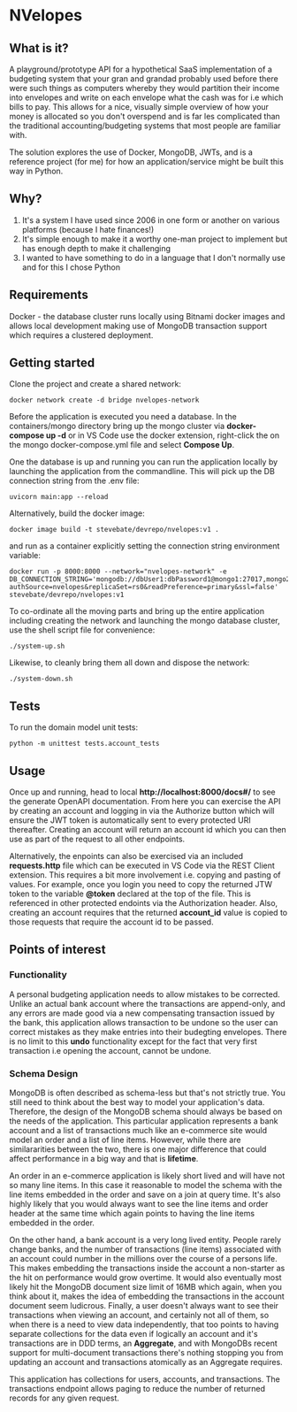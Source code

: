 # NVelopes

## What is it?

A playground/prototype API for a hypothetical SaaS implementation of a budgeting system that your gran and grandad probably used before there were such things as computers whereby they would partition their income into envelopes and write on each envelope what the cash was for i.e which bills to pay. This allows for a nice, visually simple overview of how your money is allocated so you don't overspend and is far les complicated than the traditional accounting/budgeting systems that most people are familiar with.

The solution explores the use of Docker, MongoDB, JWTs, and is a reference project (for me) for how an application/service might be built this way in Python.

## Why?

1) It's a system I have used since 2006 in one form or another on various platforms (because I hate finances!)
2) It's simple enough to make it a worthy one-man project to implement but has enough depth to make it challenging
3) I wanted to have something to do in a language that I don't normally use and for this I chose Python

## Requirements

Docker - the database cluster runs locally using Bitnami docker images and allows local development making use of MongoDB transaction support which requires a clustered deployment.

## Getting started

Clone the project and create a shared network:

    docker network create -d bridge nvelopes-network

Before the application is executed you need a database. In the containers/mongo directory bring up the mongo cluster via **docker-compose up -d** or in VS Code use the docker extension, right-click the on the mongo docker-compose.yml file and select **Compose Up**.

One the database is up and running you can run the application locally by launching the application from the commandline. This will pick up the DB connection string from the .env file:

    uvicorn main:app --reload

Alternatively, build the docker image:

    docker image build -t stevebate/devrepo/nvelopes:v1 .

and run as a container explicitly setting the connection string environment variable:

    docker run -p 8000:8000 --network="nvelopes-network" -e DB_CONNECTION_STRING='mongodb://dbUser1:dbPassword1@mongo1:27017,mongo2:27017,mongo3:27017/nvelopes?authSource=nvelopes&replicaSet=rs0&readPreference=primary&ssl=false' stevebate/devrepo/nvelopes:v1

To co-ordinate all the moving parts and bring up the entire application including creating the network and launching the mongo database cluster, use the shell script file for convenience:

    ./system-up.sh

Likewise, to cleanly bring them all down and dispose the network:

    ./system-down.sh

## Tests

To run the domain model unit tests:

    python -m unittest tests.account_tests

## Usage

Once up and running, head to local **http://localhost:8000/docs#/** to see the generate OpenAPI documentation. From here you can exercise the API by creating an account and logging in via the Authorize button which will ensure the JWT token is automatically sent to every protected URI thereafter. Creating an account will return an account id which you can then use as part of the request to all other endpoints.


Alternatively, the enpoints can also be exercised via an included **requests.http** file which can be executed in VS Code via the REST Client extension. This requires a bit more involvement i.e. copying and pasting of values. For example, once you login you need to copy the returned JTW token to the variable **@token** declared at the top of the file. This is referenced in other protected endoints via the Authorization header. Also, creating an account requires that the returned **account_id** value is copied to those requests that require the account id to be passed.

## Points of interest

### Functionality

A personal budgeting application needs to allow mistakes to be corrected. Unlike an actual bank account where the transactions are append-only, and any errors are made good via a new compensating transaction issued by the bank, this application allows transaction to be undone so the user can correct mistakes as they make entries into their budegting envelopes. There is no limit to this **undo** functionality except for the fact that very first transaction i.e opening the account, cannot be undone.

### Schema Design

MongoDB is often described as schema-less but that's not strictly true. You still need to think about the best way to model your application's data. Therefore, the design of the MongoDB schema should always be based on the needs of the application. This particular application represents a bank account and a list of transactions much like an e-commerce site would model an order and a list of line items. However, while there are similararities between the two, there is one major difference that could affect performance in a big way and that is **lifetime**.

An order in an e-commerce application is likely short lived and will have not so many line items. In this case it reasonable to model the schema with the line items embedded in the order and save on a join at query time. It's also highly likely that you would always want to see the line items and order header at the same time which again points to having the line items embedded in the order.

On the other hand, a bank account is a very long lived entity. People rarely change banks, and the number of transactions (line items) associated with an account could number in the millions over the course of a persons life. This makes embedding the transactions inside the account a non-starter as the hit on performance would grow overtime. It would also eventually most likely hit the MongoDB document size limit of 16MB which again, when you think about it, makes the idea of embedding the transactions in the account document seem ludicrous. Finally, a user doesn't always want to see their transactions when viewing an account, and certainly not all of them, so when there is a need to view data independently, that too points to having separate collections for the data even if logically an account and it's transactions are  in DDD terms, an **Aggregate**, and with MongoDBs recent support for multi-document transactions there's nothing stopping you from updating an account and transactions atomically as an Aggregate requires.

This application has collections for users, accounts, and transactions. The transactions endpoint allows paging to reduce the number of returned records for any given request.